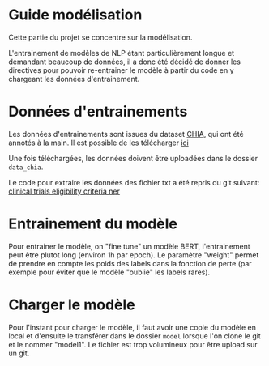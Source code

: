 # Guide modélisation

Cette partie du projet se concentre sur la modélisation. 

L'entrainement de modèles de NLP étant particulièrement longue et demandant beaucoup de données, il a donc été décidé de donner les directives pour pouvoir re-entrainer le modèle à partir du code en y chargeant les données d'entrainement.

# Données d'entrainements

Les données d'entrainements sont issues du dataset [CHIA](https://www.nature.com/articles/s41597-020-00620-0), qui ont été annotés à la main. Il est possible de les télécharger [ici](https://figshare.com/articles/dataset/Chia_Annotated_Datasets/11855817)

Une fois téléchargées, les données doivent être uploadées dans le dossier ``data_chia``.

Le code pour extraire les données des fichier txt a été repris du git suivant: [clinical trials eligibility criteria ner](https://github.com/ctgatecci/Clinical-trial-eligibility-criteria-NER/blob/main/NER%20Preprocessing%20and%20Performance%20Analysis.ipynb)

# Entrainement du modèle

Pour entrainer le modèle, on "fine tune" un modèle BERT, l'entrainement peut être plutot long (environ 1h par epoch). Le paramètre "weight" permet de prendre en compte les poids des labels dans la fonction de perte (par exemple pour éviter que le modèle "oublie" les labels rares).

# Charger le modèle

Pour l'instant pour charger le modèle, il faut avoir une copie du modèle en local et d'ensuite le transférer dans le dossier ``model`` lorsque l'on clone le git et le nommer "model1". Le fichier est trop volumineux pour être upload sur un git.


